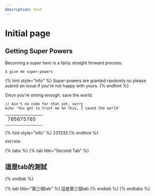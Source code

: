 ```yaml
---
description: test
---
```


# Initial page

## Getting Super Powers

Becoming a super hero is a fairly straight forward process:

```
$ give me super-powers
```

{% hint style="info" %}
 Super-powers are granted randomly so please submit an issue if you're not happy with yours.
{% endhint %}

Once you're strong enough, save the world:

```
// Ain't no code for that yet, sorry
echo 'You got to trust me on this, I saved the world'
```

|  |  |
| :--- | :--- |
| 765675765 |  |
|  |  |

{% hint style="info" %}
231333
{% endhint %}

```text
4567456
```

{% tabs %}
{% tab title="Second Tab" %}
## 這是tab的測試
{% endtab %}

{% tab title="第三個tab" %}
這是第三個tab
{% endtab %}
{% endtabs %}

